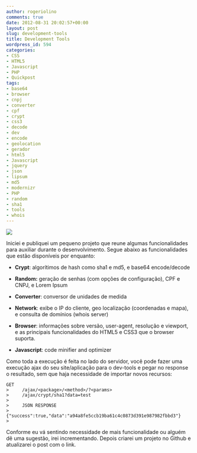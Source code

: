 ```yaml
---
author: rogeriolino
comments: true
date: 2012-08-31 20:02:57+00:00
layout: post
slug: development-tools
title: Development Tools
wordpress_id: 594
categories:
- CSS
- HTML5
- Javascript
- PHP
- Quickpost
tags:
- base64
- browser
- cnpj
- converter
- cpf
- crypt
- css3
- decode
- dev
- encode
- geolocation
- gerador
- html5
- Javascript
- jquery
- json
- lipsum
- md5
- modernizr
- PHP
- random
- sha1
- tools
- whois
---
```


[![](http://rogeriolino.com/uploads/2012/08/dev-tools.png)](http://dev.rogeriolino.com/tools/crypt)

Iniciei e publiquei um pequeno projeto que reune algumas funcionalidades para auxiliar durante o desenvolvimento. Segue abaixo as funcionalidades que estão disponíveis por enquanto:





  * **Crypt**: algorítimos de hash como sha1 e md5, e base64 encode/decode


  * **Random:** geração de senhas (com opções de configuração), CPF e CNPJ, e Lorem Ipsum


  * **Converter**: conversor de unidades de medida


  * **Network**: exibe o IP do cliente, geo localização (coordenadas e mapa), e consulta de domínios (whois server)


  * **Browser**: informações sobre versão, user-agent, resolução e viewport, e as principais funcionalidades do HTML5 e CSS3 que o browser suporta.


  * **Javascript**: code minifier and optimizer



Como toda a execução é feita no lado do servidor, você pode fazer uma execução ajax do seu site/aplicação para o dev-tools e pegar no response o resultado, sem que haja necessidade de importar novos recursos:


```
GET
>     /ajax/<package>/<method>/?<params>
>     /ajax/crypt/sha1?data=test
>     
>     JSON RESPONSE
>     {"success":true,"data":"a94a8fe5ccb19ba61c4c0873d391e987982fbbd3"}
>     
``` 



Conforme eu vá sentindo necessidade de mais funcionalidade ou alguém dê uma sugestão, irei incrementando. Depois criarei um projeto no Github e atualizarei o post com o link.


